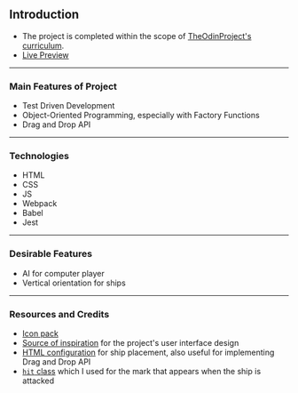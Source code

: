 ## Introduction
- The project is completed within the scope of [TheOdinProject's curriculum](https://www.theodinproject.com/paths/full-stack-javascript/courses/javascript/lessons/battleship). 
- [Live Preview](https://talipakcelik.github.io/battleship/)

---
### Main Features of Project
- Test Driven Development 
- Object-Oriented Programming, especially with Factory Functions
- Drag and Drop API
---
### Technologies
- HTML
- CSS
- JS
- Webpack
- Babel
- Jest
---
### Desirable Features
- AI for computer player
- Vertical orientation for ships
---
### Resources and Credits
- [Icon pack](https://ionic.io/ionicons)
- [Source of inspiration](http://en.battleship-game.org/) for the project's user interface design
- [HTML configuration](https://jhonny-chamoun.medium.com/battleship-the-game-step1-userinterface-and-game-logic-8abba52746cd) for ship placement, also useful for implementing Drag and Drop API 
- [`hit` class](https://github.com/Ramanjs/battleship/blob/main/src/style.css) which I used for the mark that appears when the ship is attacked 

